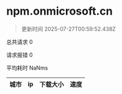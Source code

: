 
  # npm.onmicrosoft.cn

  > 更新时间 2025-07-27T00:59:52.438Z
  
  总共请求 0

  请求报错 0

  平均耗时 NaNms

|城市|ip|下载大小|速度|
|-----|----------|---|---|

  